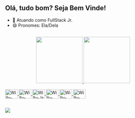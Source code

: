 ## Olá, tudo bom? Seja Bem Vinde!

- 🔭 Atuando como FullStack Jr.
- 😄 Pronomes: Ela/Dela

##

<div align="center">
  <a href="https://github.com/WillyaraAmorim">
  <img height="150em" src="https://github-readme-stats.vercel.app/api?username=WillyaraAmorim&show_icons=true&theme=radical&include_all_commits=true&count_private=true"/>
  <img height="150em" src="https://github-readme-stats.vercel.app/api/top-langs/?username=WillyaraAmorim&layout=compact&langs_count=50&theme=radical"/>
</div>


<div style="display: inline_block"><br>
  <img align="center" alt="Willy-HTML" height="30" width="40" src="https://cdn.jsdelivr.net/gh/devicons/devicon/icons/html5/html5-original.svg" />
  <img align="center" alt="Willy-CSS" height="30" width="40" src="https://cdn.jsdelivr.net/gh/devicons/devicon/icons/css3/css3-original.svg" />
  <img align="center" alt="Willy-Js" height="30" width="40" src="https://cdn.jsdelivr.net/gh/devicons/devicon/icons/javascript/javascript-original.svg" />
  <img align="center" alt="Willy-React" height="30" width="40" src="https://cdn.jsdelivr.net/gh/devicons/devicon/icons/react/react-original.svg" />
  <img align="center" alt="Willy-Csharp" height="30" width="40" src="https://cdn.jsdelivr.net/gh/devicons/devicon/icons/csharp/csharp-original.svg" />
  <img align="center" alt="Willy-Java" height="30" width="40" src="https://cdn.jsdelivr.net/gh/devicons/devicon/icons/java/java-original.svg" />
   
</div>

##

<div> 
  <a href="https://www.linkedin.com/in/willyara-amorim/" target="_blank"><img src="https://img.shields.io/badge/-LinkedIn-%230077B5?style=for-the-badge&logo=linkedin&logoColor=white" target="_blank"></a> 
</div>
